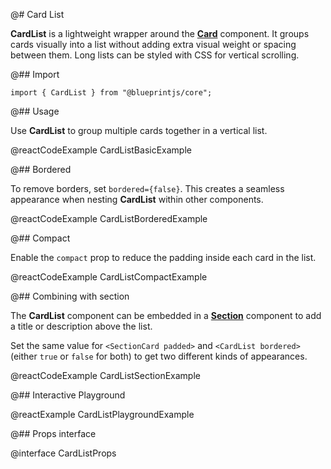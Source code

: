 @# Card List

**CardList** is a lightweight wrapper around the [**Card**](#core/components/card) component.
It groups cards visually into a list without adding extra visual weight or spacing between them.
Long lists can be styled with CSS for vertical scrolling.

@## Import

```tsx
import { CardList } from "@blueprintjs/core";
```

@## Usage

Use **CardList** to group multiple cards together in a vertical list.

@reactCodeExample CardListBasicExample

@## Bordered

To remove borders, set `bordered={false}`. This creates a seamless appearance
when nesting **CardList** within other components.

@reactCodeExample CardListBorderedExample

@## Compact

Enable the `compact` prop to reduce the padding inside each card in the list.

@reactCodeExample CardListCompactExample

@## Combining with section

The **CardList** component can be embedded in a [**Section**](#core/components/section)
component to add a title or description above the list.

Set the same value for `<SectionCard padded>` and `<CardList bordered>`
(either `true` or `false` for both) to get two different kinds of appearances.

@reactCodeExample CardListSectionExample

@## Interactive Playground

@reactExample CardListPlaygroundExample

@## Props interface

@interface CardListProps
